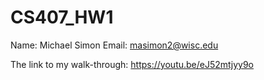 # CS407_HW1

Name: Michael Simon
Email: masimon2@wisc.edu

The link to my walk-through: https://youtu.be/eJ52mtjyy9o

